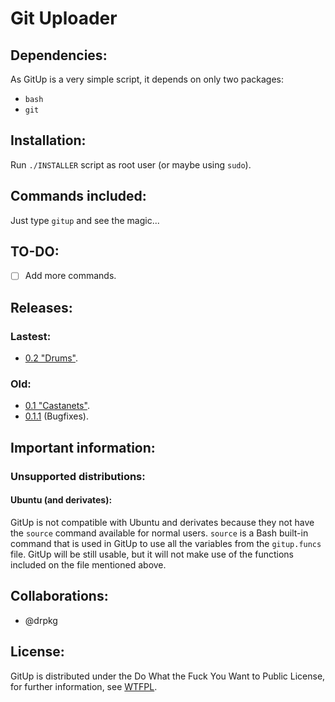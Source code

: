 # Git Uploader

## Dependencies:

As GitUp is a very simple script, it depends on only two packages:

- `bash`
- `git`

## Installation:

Run `./INSTALLER` script as root user (or maybe using `sudo`).

## Commands included:

Just type `gitup` and see the magic...

## TO-DO:

- [ ] Add more commands.

## Releases:

### Lastest:

- [0.2 "Drums"](https://github.com/feskyde/gitup/releases/tag/v0.2).

### Old:

- [0.1 "Castanets"](https://github.com/feskyde/gitup/releases/tag/v0.1).
 - [0.1.1](https://github.com/feskyde/gitup/releases/tag/v0.1.1) (Bugfixes).

## Important information:

### Unsupported distributions:

#### Ubuntu (and derivates):

GitUp is not compatible with Ubuntu and derivates because they not have the `source` command available for normal users.
`source` is a Bash built-in command that is used in GitUp to use all the variables from the `gitup.funcs` file.
GitUp will be still usable, but it will not make use of the functions included on the file mentioned above.

## Collaborations:

- @drpkg

## License:

GitUp is distributed under the Do What the Fuck You Want to Public License, for further information, see [WTFPL](http://www.wtfpl.net/).
